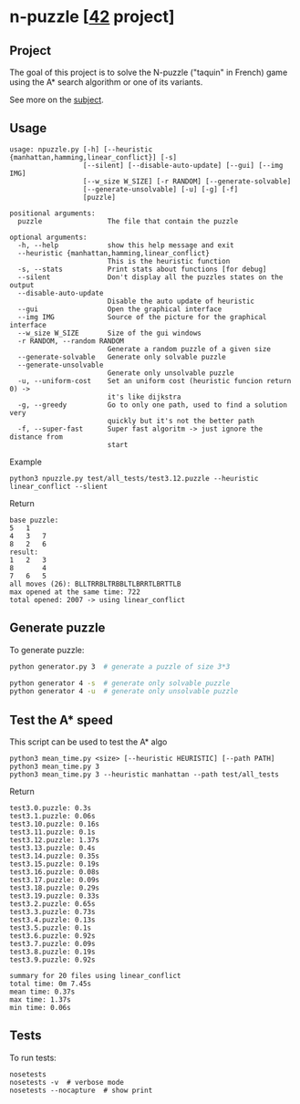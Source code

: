 # n-puzzle [[42](https://www.42.fr/) project]

## Project
The goal of this project is to solve the N-puzzle ("taquin" in French) game using the A*
search algorithm or one of its variants.

See more on the [subject](https://github.com/tnicolas42/n-puzzle/blob/master/npuzzle.pdf).

## Usage
```
usage: npuzzle.py [-h] [--heuristic {manhattan,hamming,linear_conflict}] [-s]
                  [--silent] [--disable-auto-update] [--gui] [--img IMG]
                  [--w_size W_SIZE] [-r RANDOM] [--generate-solvable]
                  [--generate-unsolvable] [-u] [-g] [-f]
                  [puzzle]

positional arguments:
  puzzle                The file that contain the puzzle

optional arguments:
  -h, --help            show this help message and exit
  --heuristic {manhattan,hamming,linear_conflict}
                        This is the heuristic function
  -s, --stats           Print stats about functions [for debug]
  --silent              Don't display all the puzzles states on the output
  --disable-auto-update
                        Disable the auto update of heuristic
  --gui                 Open the graphical interface
  --img IMG             Source of the picture for the graphical interface
  --w_size W_SIZE       Size of the gui windows
  -r RANDOM, --random RANDOM
                        Generate a random puzzle of a given size
  --generate-solvable   Generate only solvable puzzle
  --generate-unsolvable
                        Generate only unsolvable puzzle
  -u, --uniform-cost    Set an uniform cost (heuristic funcion return 0) ->
                        it's like dijkstra
  -g, --greedy          Go to only one path, used to find a solution very
                        quickly but it's not the better path
  -f, --super-fast      Super fast algoritm -> just ignore the distance from
                        start
```
Example
```
python3 npuzzle.py test/all_tests/test3.12.puzzle --heuristic linear_conflict --slient
```
Return
```
base puzzle:
5   1
4   3   7
8   2   6
result:
1   2   3
8       4
7   6   5
all moves (26): BLLTRRBLTRBBLTLBRRTLBRTTLB
max opened at the same time: 722
total opened: 2007 -> using linear_conflict
```

## Generate puzzle
To generate puzzle:
```bash
python generator.py 3  # generate a puzzle of size 3*3
```

```bash
python generator 4 -s  # generate only solvable puzzle
python generator 4 -u  # generate only unsolvable puzzle
```

## Test the A* speed
This script can be used to test the A* algo
```
python3 mean_time.py <size> [--heuristic HEURISTIC] [--path PATH]
python3 mean_time.py 3
python3 mean_time.py 3 --heuristic manhattan --path test/all_tests
```
Return
```
test3.0.puzzle: 0.3s
test3.1.puzzle: 0.06s
test3.10.puzzle: 0.16s
test3.11.puzzle: 0.1s
test3.12.puzzle: 1.37s
test3.13.puzzle: 0.4s
test3.14.puzzle: 0.35s
test3.15.puzzle: 0.19s
test3.16.puzzle: 0.08s
test3.17.puzzle: 0.09s
test3.18.puzzle: 0.29s
test3.19.puzzle: 0.33s
test3.2.puzzle: 0.65s
test3.3.puzzle: 0.73s
test3.4.puzzle: 0.13s
test3.5.puzzle: 0.1s
test3.6.puzzle: 0.92s
test3.7.puzzle: 0.09s
test3.8.puzzle: 0.19s
test3.9.puzzle: 0.92s

summary for 20 files using linear_conflict
total time: 0m 7.45s
mean time: 0.37s
max time: 1.37s
min time: 0.06s
```

## Tests
To run tests:
```
nosetests
nosetests -v  # verbose mode
nosetests --nocapture  # show print
```
